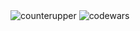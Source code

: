 

<img src="https://svg-counter.flemingrgordon.workers.dev/" alt="counterupper">

<img src="https://www.codewars.com/users/GordonFleming/badges/small" alt="codewars">
